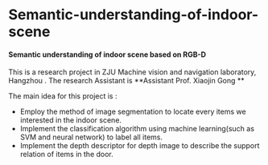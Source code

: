 # Semantic-understanding-of-indoor-scene

#### Semantic understanding of indoor scene based on RGB-D

This is a research project in  ZJU Machine vision and navigation laboratory, Hangzhou . The research Assistant is **Assistant Prof. Xiaojin Gong **

The main idea for this project is :

- Employ the method of image segmentation to locate every items we interested in the indoor scene.
- Implement the classification algorithm using machine learning(such as SVM and neural network) to label all items.
- Implement the depth descriptor for depth image to describe the support relation of items in the door. 